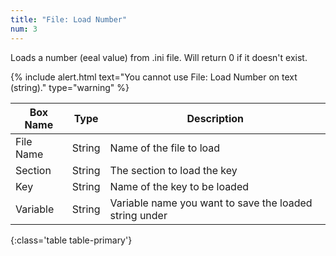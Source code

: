 ```yaml
---
title: "File: Load Number"
num: 3
---
```


Loads a number (eeal value) from .ini file. Will return 0 if it doesn't exist.

{% include alert.html text="You cannot use File: Load Number on text (string)." type="warning" %} 

| Box Name | Type | Description | 
|-------|--------|--------
|File Name|	String	|Name of the file to load
|Section|	String|	The section to load the key
|Key	|String	|Name of the key to be loaded
|Variable|	String|	Variable name you want to save the loaded string under
{:class='table table-primary'}









